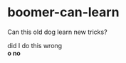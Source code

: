 # boomer-can-learn
Can this old dog learn new tricks?

 <head>
</head>
<body>did I do this wrong
<br> <strong> o no </strong> 
